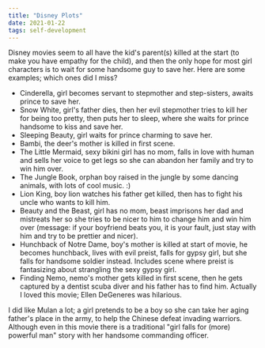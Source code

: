 ```yaml
---
title: "Disney Plots"
date: 2021-01-22
tags: self-development
---
```


<p>Disney movies seem to all have the kid's parent(s) killed at the
start (to make you have empathy for the child), and then the only hope
for most girl characters is to wait for some handsome guy to save
her. Here are some examples; which ones did I miss?

</p><ul>
<li>Cinderella, girl becomes servant to stepmother and step-sisters,
awaits prince to save her.

</li><li>Snow White, girl's father dies, then her evil stepmother tries to
kill her for being too pretty, then puts her to sleep, where she waits
for prince handsome to kiss and save her.

</li><li>Sleeping Beauty, girl waits for prince charming to save her.

</li><li>Bambi, the deer's mother is killed in first scene.

</li><li>The Little Mermaid, sexy bikini girl has no mom, falls in love
with human and sells her voice to get legs so she can abandon her
family and try to win him over.

</li><li>The Jungle Book, orphan boy raised in the jungle by some dancing
animals, with lots of cool music. :)

</li><li>Lion King, boy lion watches his father get killed, then has to fight
his uncle who wants to kill him.

</li><li>Beauty and the Beast, girl has no mom, beast imprisons her dad and
mistreats her so she tries to be nicer to him to change him and win
him over (message: if your boyfriend beats you, it is your fault, just
stay with him and try to be prettier and nicer).

</li><li>Hunchback of Notre Dame, boy's mother is killed at start of movie, he
becomes hunchback, lives with evil preist, falls for gypsy girl, but
she falls for handsome soldier instead. Includes scene where preist is
fantasizing about strangling the sexy gypsy girl.

</li><li>Finding Nemo, nemo's mother gets killed in first scene, then he gets
captured by a dentist scuba diver and his father has to find
him. Actually I loved this movie; Ellen DeGeneres was hilarious.

</li></ul>

<p>I did like Mulan a lot; a girl pretends to be a boy so she can take
her aging father's place in the army, to help the Chinese defeat
invading warriors. Although even in this movie there is a traditional
"girl falls for (more) powerful man" story with her handsome
commanding officer.

</p>
